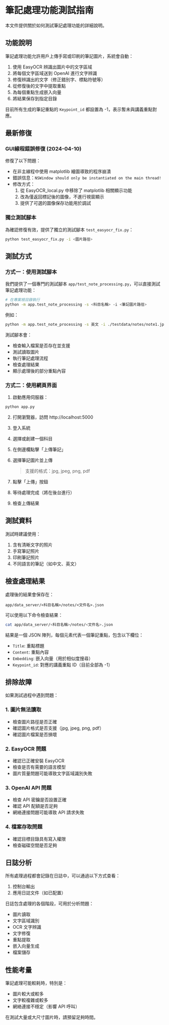 # 筆記處理功能測試指南

本文件提供關於如何測試筆記處理功能的詳細說明。

## 功能說明

筆記處理功能允許用戶上傳手寫或印刷的筆記圖片，系統會自動：

1. 使用 EasyOCR 辨識出圖片中的文字區域
2. 將每個文字區域送到 OpenAI 進行文字辨識
3. 修復辨識出的文字（修正錯別字、標點符號等）
4. 從修復後的文字中提取重點
5. 為每個重點生成嵌入向量
6. 將結果保存到指定目錄

目前所有生成的筆記重點的 `Keypoint_id` 都設置為 -1，表示暫未與講義重點對應。

## 最新修復

### GUI線程錯誤修復 (2024-04-10)

修復了以下問題：
- 在非主線程中使用 matplotlib 繪圖導致的程序崩潰
- 錯誤信息：`NSWindow should only be instantiated on the main thread!`
- 修改方式：
  1. 從 EasyOCR_local.py 中移除了 matplotlib 相關顯示功能
  2. 改為僅返回標記後的圖像，不進行視窗顯示
  3. 提供了可選的圖像保存功能用於調試

### 獨立測試腳本

為確認修復有效，提供了獨立的測試腳本 `test_easyocr_fix.py`：
```bash
python test_easyocr_fix.py -i <圖片路徑>
```

## 測試方式

### 方式一：使用測試腳本

我們提供了一個專門的測試腳本 `app/test_note_processing.py`，可以直接測試筆記處理功能：

```bash
# 在專案根目錄執行
python -m app.test_note_processing -s <科目名稱> -i <筆記圖片路徑>
```

例如：

```bash
python -m app.test_note_processing -s 英文 -i ./testdata/notes/note1.jpg
```

測試腳本會：
- 檢查輸入檔案是否存在並支援
- 測試讀取圖片
- 執行筆記處理流程
- 檢查處理結果
- 顯示處理後的部分重點內容

### 方式二：使用網頁界面

1. 啟動應用伺服器：

```bash
python app.py
```

2. 打開瀏覽器，訪問 http://localhost:5000

3. 登入系統

4. 選擇或創建一個科目

5. 在側邊欄點擊「上傳筆記」

6. 選擇筆記圖片並上傳

   > 支援的格式：jpg, jpeg, png, pdf

7. 點擊「上傳」按鈕

8. 等待處理完成（將在後台進行）

9. 檢查上傳結果

## 測試資料

測試時建議使用：

1. 含有清晰文字的照片
2. 手寫筆記照片
3. 印刷筆記照片
4. 不同語言的筆記（如中文、英文）

## 檢查處理結果

處理後的結果會保存在：

```
app/data_server/<科目名稱>/notes/<文件名>.json
```

可以使用以下命令檢查結果：

```bash
cat app/data_server/<科目名稱>/notes/<文件名>.json
```

結果是一個 JSON 陣列，每個元素代表一個筆記重點，包含以下欄位：

- `Title`: 重點標題
- `Content`: 重點內容
- `Embedding`: 嵌入向量（用於相似度搜尋）
- `Keypoint_id`: 對應的講義重點 ID（目前全部為 -1）

## 排除故障

如果測試過程中遇到問題：

### 1. 圖片無法讀取

- 檢查圖片路徑是否正確
- 確認圖片格式是否支援（jpg, jpeg, png, pdf）
- 確認圖片檔案是否損壞

### 2. EasyOCR 問題

- 確認已正確安裝 EasyOCR
- 檢查是否有需要的語言模型
- 圖片質量問題可能導致文字區域識別失敗

### 3. OpenAI API 問題

- 檢查 API 密鑰是否設置正確
- 確認 API 配額是否足夠
- 網絡連接問題可能導致 API 請求失敗

### 4. 檔案存取問題

- 確認目標目錄具有寫入權限
- 檢查磁碟空間是否足夠

## 日誌分析

所有處理過程都會記錄在日誌中，可以通過以下方式查看：

1. 控制台輸出
2. 應用日誌文件（如已配置）

日誌包含處理的各個階段，可用於分析問題：

- 圖片讀取
- 文字區域識別
- OCR 文字辨識
- 文字修復
- 重點提取
- 嵌入向量生成
- 檔案儲存

## 性能考量

筆記處理可能較耗時，特別是：

- 圖片較大或較多
- 文字較複雜或較多
- 網絡連接不穩定（影響 API 呼叫）

在測試大量或大尺寸圖片時，請預留足夠時間。 